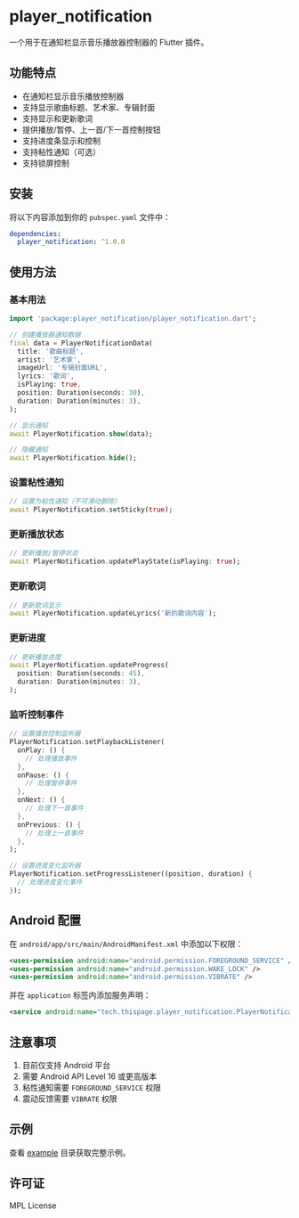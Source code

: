 # player_notification

一个用于在通知栏显示音乐播放器控制器的 Flutter 插件。

## 功能特点

- 在通知栏显示音乐播放控制器
- 支持显示歌曲标题、艺术家、专辑封面
- 支持显示和更新歌词
- 提供播放/暂停、上一首/下一首控制按钮
- 支持进度条显示和控制
- 支持粘性通知（可选）
- 支持锁屏控制

## 安装

将以下内容添加到你的 `pubspec.yaml` 文件中：

```yaml
dependencies:
  player_notification: ^1.0.0
```

## 使用方法

### 基本用法

```dart
import 'package:player_notification/player_notification.dart';

// 创建播放器通知数据
final data = PlayerNotificationData(
  title: '歌曲标题',
  artist: '艺术家',
  imageUrl: '专辑封面URL',
  lyrics: '歌词',
  isPlaying: true,
  position: Duration(seconds: 30),
  duration: Duration(minutes: 3),
);

// 显示通知
await PlayerNotification.show(data);

// 隐藏通知
await PlayerNotification.hide();
```

### 设置粘性通知

```dart
// 设置为粘性通知（不可滑动删除）
await PlayerNotification.setSticky(true);
```

### 更新播放状态

```dart
// 更新播放/暂停状态
await PlayerNotification.updatePlayState(isPlaying: true);
```

### 更新歌词

```dart
// 更新歌词显示
await PlayerNotification.updateLyrics('新的歌词内容');
```

### 更新进度

```dart
// 更新播放进度
await PlayerNotification.updateProgress(
  position: Duration(seconds: 45),
  duration: Duration(minutes: 3),
);
```

### 监听控制事件

```dart
// 设置播放控制监听器
PlayerNotification.setPlaybackListener(
  onPlay: () {
    // 处理播放事件
  },
  onPause: () {
    // 处理暂停事件
  },
  onNext: () {
    // 处理下一首事件
  },
  onPrevious: () {
    // 处理上一首事件
  },
);

// 设置进度变化监听器
PlayerNotification.setProgressListener((position, duration) {
  // 处理进度变化事件
});
```

## Android 配置

在 `android/app/src/main/AndroidManifest.xml` 中添加以下权限：

```xml
<uses-permission android:name="android.permission.FOREGROUND_SERVICE" />
<uses-permission android:name="android.permission.WAKE_LOCK" />
<uses-permission android:name="android.permission.VIBRATE" />
```

并在 `application` 标签内添加服务声明：

```xml
<service android:name="tech.thispage.player_notification.PlayerNotificationService" />
```

## 注意事项

1. 目前仅支持 Android 平台
2. 需要 Android API Level 16 或更高版本
3. 粘性通知需要 `FOREGROUND_SERVICE` 权限
4. 震动反馈需要 `VIBRATE` 权限

## 示例

查看 [example](example) 目录获取完整示例。

## 许可证

MPL License
